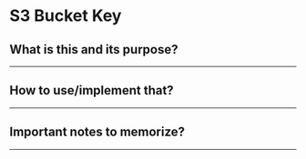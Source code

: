 # S3 Bucket Key

## What is this and its purpose?

---

## How to use/implement that?

---

## Important notes to memorize?

---
